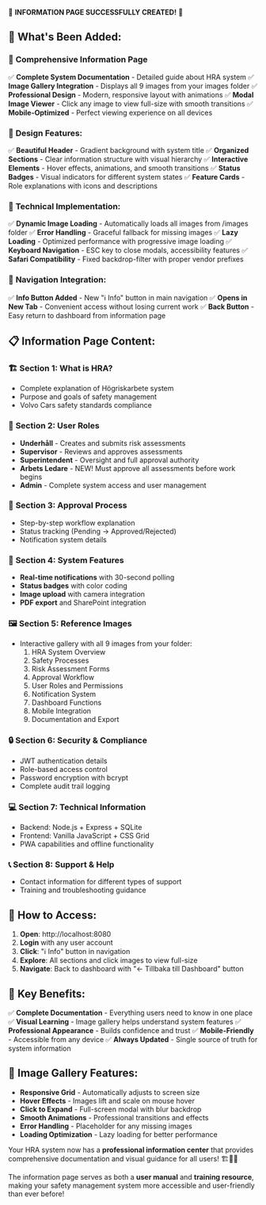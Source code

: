 🎉 **INFORMATION PAGE SUCCESSFULLY CREATED!** 🎉

## 📖 **What's Been Added:**

### 🌟 **Comprehensive Information Page**
✅ **Complete System Documentation** - Detailed guide about HRA system
✅ **Image Gallery Integration** - Displays all 9 images from your images folder
✅ **Professional Design** - Modern, responsive layout with animations
✅ **Modal Image Viewer** - Click any image to view full-size with smooth transitions
✅ **Mobile-Optimized** - Perfect viewing experience on all devices

### 🎨 **Design Features:**
✅ **Beautiful Header** - Gradient background with system title
✅ **Organized Sections** - Clear information structure with visual hierarchy
✅ **Interactive Elements** - Hover effects, animations, and smooth transitions
✅ **Status Badges** - Visual indicators for different system states
✅ **Feature Cards** - Role explanations with icons and descriptions

### 📱 **Technical Implementation:**
✅ **Dynamic Image Loading** - Automatically loads all images from /images folder
✅ **Error Handling** - Graceful fallback for missing images
✅ **Lazy Loading** - Optimized performance with progressive image loading
✅ **Keyboard Navigation** - ESC key to close modals, accessibility features
✅ **Safari Compatibility** - Fixed backdrop-filter with proper vendor prefixes

### 🔗 **Navigation Integration:**
✅ **Info Button Added** - New "ℹ️ Info" button in main navigation
✅ **Opens in New Tab** - Convenient access without losing current work
✅ **Back Button** - Easy return to dashboard from information page

## 📋 **Information Page Content:**

### 🏗️ **Section 1: What is HRA?**
- Complete explanation of Högriskarbete system
- Purpose and goals of safety management
- Volvo Cars safety standards compliance

### 👥 **Section 2: User Roles**
- **Underhåll** - Creates and submits risk assessments
- **Supervisor** - Reviews and approves assessments  
- **Superintendent** - Oversight and full approval authority
- **Arbets Ledare** - NEW! Must approve all assessments before work begins
- **Admin** - Complete system access and user management

### 🔄 **Section 3: Approval Process**
- Step-by-step workflow explanation
- Status tracking (Pending → Approved/Rejected)
- Notification system details

### 📱 **Section 4: System Features**
- **Real-time notifications** with 30-second polling
- **Status badges** with color coding
- **Image upload** with camera integration
- **PDF export** and SharePoint integration

### 🖼️ **Section 5: Reference Images**
- Interactive gallery with all 9 images from your folder:
  1. HRA System Overview
  2. Safety Processes  
  3. Risk Assessment Forms
  4. Approval Workflow
  5. User Roles and Permissions
  6. Notification System
  7. Dashboard Functions
  8. Mobile Integration
  9. Documentation and Export

### 🔒 **Section 6: Security & Compliance**
- JWT authentication details
- Role-based access control
- Password encryption with bcrypt
- Complete audit trail logging

### 💻 **Section 7: Technical Information**
- Backend: Node.js + Express + SQLite
- Frontend: Vanilla JavaScript + CSS Grid
- PWA capabilities and offline functionality

### 📞 **Section 8: Support & Help**
- Contact information for different types of support
- Training and troubleshooting guidance

## 🚀 **How to Access:**

1. **Open**: http://localhost:8080
2. **Login** with any user account
3. **Click**: "ℹ️ Info" button in navigation
4. **Explore**: All sections and click images to view full-size
5. **Navigate**: Back to dashboard with "← Tillbaka till Dashboard" button

## 🎯 **Key Benefits:**

✅ **Complete Documentation** - Everything users need to know in one place
✅ **Visual Learning** - Image gallery helps understand system features
✅ **Professional Appearance** - Builds confidence and trust
✅ **Mobile-Friendly** - Accessible from any device
✅ **Always Updated** - Single source of truth for system information

## 📸 **Image Gallery Features:**

- **Responsive Grid** - Automatically adjusts to screen size
- **Hover Effects** - Images lift and scale on mouse hover
- **Click to Expand** - Full-screen modal with blur backdrop
- **Smooth Animations** - Professional transitions and effects
- **Error Handling** - Placeholder for any missing images
- **Loading Optimization** - Lazy loading for better performance

Your HRA system now has a **professional information center** that provides comprehensive documentation and visual guidance for all users! 🏗️📖✨

The information page serves as both a **user manual** and **training resource**, making your safety management system more accessible and user-friendly than ever before!